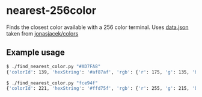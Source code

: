 # nearest-256color
Finds the closest color available with a 256 color terminal.
Uses [data.json](data.json) taken from [jonasjacek/colors](https://github.com/jonasjacek/colors/blob/3cc893056c7d9d945f5dcc24553122c003159cf9/data.json)

## Example usage
```sh
$ ./find_nearest_color.py "#AD7FA8"
{'colorId': 139, 'hexString': '#af87af', 'rgb': {'r': 175, 'g': 135, 'b': 175}, 'hsl': {'h': 300, 's': 20, 'l': 60}, 'name': 'Grey63'}

$ ./find_nearest_color.py "fce94f"
{'colorId': 221, 'hexString': '#ffd75f', 'rgb': {'r': 255, 'g': 215, 'b': 95}, 'hsl': {'h': 45, 's': 100, 'l': 68}, 'name': 'LightGoldenrod2'}
```
